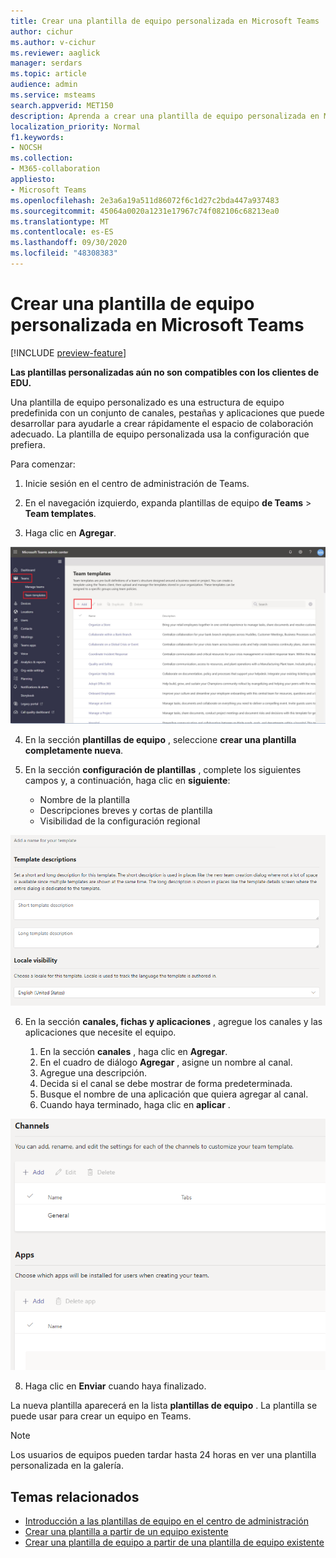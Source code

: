 ```yaml
---
title: Crear una plantilla de equipo personalizada en Microsoft Teams
author: cichur
ms.author: v-cichur
ms.reviewer: aaglick
manager: serdars
ms.topic: article
audience: admin
ms.service: msteams
search.appverid: MET150
description: Aprenda a crear una plantilla de equipo personalizada en Microsoft Teams.
localization_priority: Normal
f1.keywords:
- NOCSH
ms.collection:
- M365-collaboration
appliesto:
- Microsoft Teams
ms.openlocfilehash: 2e3a6a19a511d86072f6c1d27c2bda447a937483
ms.sourcegitcommit: 45064a0020a1231e17967c74f082106c68213ea0
ms.translationtype: MT
ms.contentlocale: es-ES
ms.lasthandoff: 09/30/2020
ms.locfileid: "48308383"
---
```

# <a name="create-a-custom-team-template-in-microsoft-teams"></a>Crear una plantilla de equipo personalizada en Microsoft Teams

[!INCLUDE [preview-feature](includes/preview-feature.md)]

**Las plantillas personalizadas aún no son compatibles con los clientes de EDU.**

Una plantilla de equipo personalizado es una estructura de equipo predefinida con un conjunto de canales, pestañas y aplicaciones que puede desarrollar para ayudarle a crear rápidamente el espacio de colaboración adecuado. La plantilla de equipo personalizada usa la configuración que prefiera.  

Para comenzar:

1. Inicie sesión en el centro de administración de Teams.

2. En el navegación izquierdo, expanda plantillas de equipo **de Teams**  >  **Team templates**.

3. Haga clic en **Agregar**.

![Una imagen del cuadro de diálogo de plantillas de equipo con agregar resaltado.](media/team-templates-new.png)

4. En la sección **plantillas de equipo** , seleccione **crear una plantilla completamente nueva**.

5. En la sección **configuración de plantillas** , complete los siguientes campos y, a continuación, haga clic en **siguiente**:
    - Nombre de la plantilla
    - Descripciones breves y cortas de plantilla
    - Visibilidad de la configuración regional  

![Una imagen del cuadro de diálogo de nombres configuración de plantillas de equipo.](media/template-add-a-name.png)

6. En la sección **canales, fichas y aplicaciones** , agregue los canales y las aplicaciones que necesite el equipo.

    1. En la sección **canales** , haga clic en **Agregar**.
    2. En el cuadro de diálogo **Agregar** , asigne un nombre al canal.
    3. Agregue una descripción.
    4. Decida si el canal se debe mostrar de forma predeterminada.
    5. Busque el nombre de una aplicación que quiera agregar al canal.
    6. Cuando haya terminado, haga clic en **aplicar** .

![Una imagen de la pantalla canales, pestañas y aplicaciones del equipo.](media/template-channels-tabs-apps.png)

8. Haga clic en **Enviar** cuando haya finalizado.

La nueva plantilla aparecerá en la lista **plantillas de equipo** . La plantilla se puede usar para crear un equipo en Teams.

> [!Note]
> Los usuarios de equipos pueden tardar hasta 24 horas en ver una plantilla personalizada en la galería.

## <a name="related-topics"></a>Temas relacionados

- [Introducción a las plantillas de equipo en el centro de administración](get-started-with-teams-templates-in-the-admin-console.md)
- [Crear una plantilla a partir de un equipo existente](create-template-from-existing-team.md)
- [Crear una plantilla de equipo a partir de una plantilla de equipo existente](create-template-from-existing-template.md)
